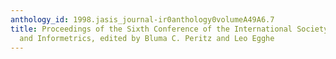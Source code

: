 ```yaml
---
anthology_id: 1998.jasis_journal-ir0anthology0volumeA49A6.7
title: Proceedings of the Sixth Conference of the International Society for Scientometrics
  and Informetrics, edited by Bluma C. Peritz and Leo Egghe
---
```

